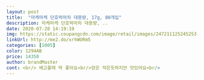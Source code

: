 ```yaml
---
layout: post 
title:  "마케마케 단호박마차 대용량, 17g, 80개입" 
description: 마케마케 단호박마차 대용량, ..
date: 2020-07-20 14:19:19 
img: https://static.coupangcdn.com/image/retail/images/247211125245253-b3f08ff6-0949-4bb6-8209-f7810757238c.jpg 
linkUrl: http://me2.do/xrhWURm5 
categories: [1005] 
color: 1294AB 
price: 14350 
author: brandMaster 
cont: <br/> 배고플때 딱 좋아요<br/>양은 적은듯하지만 맛있어요<br/> 
---
```

 